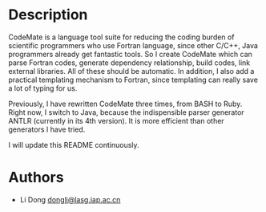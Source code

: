 # Description

CodeMate is a language tool suite for reducing the coding burden of scientific
programmers who use Fortran language, since other C/C++, Java programmers
already get fantastic tools. So I create CodeMate which can parse Fortran
codes, generate dependency relationship, build codes, link external libraries.
All of these should be automatic. In addition, I also add a practical
templating mechanism to Fortran, since templating can really save a lot of
typing for us.

Previously, I have rewritten CodeMate three times, from BASH to Ruby. Right
now, I switch to Java, because the indispensible parser generator ANTLR
(currently in its 4th version). It is more efficient than other generators I
have tried.

I will update this README continuously.

# Authors

* Li Dong <dongli@lasg.iap.ac.cn>
